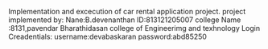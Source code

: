 Implementation and excecution of car rental application project.
project implemented by:
Nane:B.devenanthan
ID:813121205007
college Name :8131,pavendar Bharathidasan
college of Engineerimg and texhnology
Login Creadentials:
username:devabaskaran
password:abd85250
